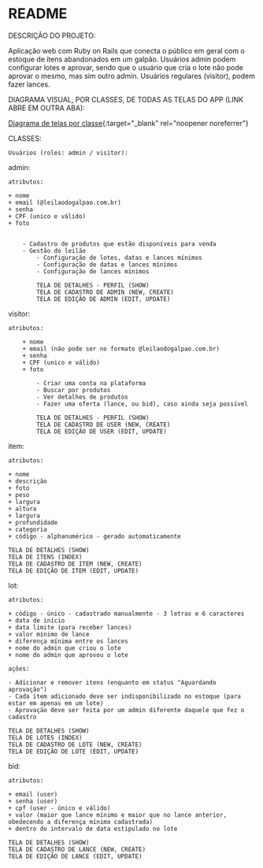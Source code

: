 # README
DESCRIÇÃO DO PROJETO:

Aplicação web com Ruby on Rails que conecta o público em geral com o estoque de itens abandonados em um galpão. Usuários admin podem configurar lotes e aprovar, sendo que o usuário que cria o lote não pode aprovar o mesmo, mas sim outro admin. Usuários regulares (visitor), podem fazer lances. 

DIAGRAMA VISUAL, POR CLASSES, DE TODAS AS TELAS DO APP (LINK ABRE EM OUTRA ABA):

[Diagrama de telas por classe](https://l1nk.dev/FUYJV){:target="_blank" rel="noopener noreferrer"}

CLASSES:

    Usuários (roles: admin / visitor):

admin:

    atributos:

    + nome
    + email (@leilaodogalpao.com.br)
    + senha
    + CPF (unico e válido)
    + foto


        - Cadastro de produtos que estão disponíveis para venda
        - Gestão do leilão 
            - Configuração de lotes, datas e lances mínimos
            - Configuração de datas e lances mínimos
            - Configuração de lances mínimos
            
            TELA DE DETALHES - PERFIL (SHOW)
            TELA DE CADASTRO DE ADMIN (NEW, CREATE)
            TELA DE EDIÇÃO DE ADMIN (EDIT, UPDATE)

visitor:

    atributos:

        + nome
        + email (não pode ser no formato @leilaodogalpao.com.br)
        + senha
        + CPF (unico e válido)
        + foto

            - Criar uma conta na plataforma
            - Buscar por produtos
            - Ver detalhes de produtos
            - Fazer uma oferta (lance, ou bid), caso ainda seja possível

            TELA DE DETALHES - PERFIL (SHOW)
            TELA DE CADASTRO DE USER (NEW, CREATE)
            TELA DE EDIÇÃO DE USER (EDIT, UPDATE)

item:

    atributos:

    + nome
    + descrição
    + foto
    + peso
    + largura
    + altura
    + largura
    + profundidade
    + categoria
    + código - alphanumérico - gerado automaticamente 

    TELA DE DETALHES (SHOW)
    TELA DE ITENS (INDEX)
    TELA DE CADASTRO DE ITEM (NEW, CREATE)
    TELA DE EDIÇÃO DE ITEM (EDIT, UPDATE)

lot:

    atributos:

    + código - único - cadastrado manualmente - 3 letras e 6 caracteres
    + data de início
    + data limite (para receber lances)
    + valor mínimo de lance 
    + diferença mínima entre os lances
    + nome do admin que criou o lote
    + nome do admin que aprovou o lote

    ações:

    - Adicionar e remover itens (enquanto em status "Aguardando aprovação")
    - Cada item adicionado deve ser indisponibilizado no estoque (para estar em apenas em um lote)
    - Aprovação deve ser feita por um admin diferente daquele que fez o cadastro

    TELA DE DETALHES (SHOW)
    TELA DE LOTES (INDEX)
    TELA DE CADASTRO DE LOTE (NEW, CREATE)
    TELA DE EDIÇÃO DE LOTE (EDIT, UPDATE)

bid:

    atributos:

    + email (user)
    + senha (user)
    + cpf (user - único e válido)
    + valor (maior que lance mínimo e maior que no lance anterior, obedecendo a diferença mínima cadastrada)
    + dentro do intervalo de data estipulado no lote

    TELA DE DETALHES (SHOW)
    TELA DE CADASTRO DE LANCE (NEW, CREATE)
    TELA DE EDIÇÃO DE LANCE (EDIT, UPDATE)


